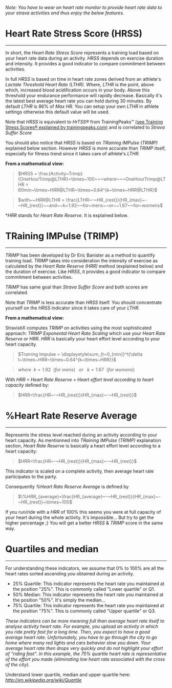_Note: You have to wear an heart rate monitor to provide heart rate data to your strava activities and thus enjoy the below features._  

# Heart Rate Stress Score (HRSS)
---
In short, the _Heart Rate Stress Score_ represents a training load based on your heart rate data during an activity. _HRSS_ depends on exercise duration and intensity. 
It provides a good indicator to compare commitment between activities.

In full _HRSS_ is based on time in heart rate zones derived from an athlete's _Lactate Threshold Heart Rate (LTHR)_. Where, _LTHR_ is the point, above which, increased blood acidification occurs in your body. 
Above this threshold your endurance performance will rapidly decrease. Basically it's the latest best average heart rate you can hold during 30 minutes. By default _LTHR_ is 86% of _Max HR_. You can setup your own _LTHR_ in athlete settings otherwise this default value will be used.

Note that _HRSS_ is equivalent to _HrTSS&reg;_ from TrainingPeaks&trade; [(see Training Stress Scores&reg; explained by trainingpeaks.com)](https://help.trainingpeaks.com/hc/en-us/articles/204071944-Training-Stress-Scores-TSS-Explained) and is correlated to _Strava Suffer Score_

You should also notice that _HRSS_ is based on _TRaining IMPulse (TRIMP)_ explained below section. However _HRSS_ is more accurate than _TRIMP_ itself, especially for fitness trend since it takes care of athlete's _LTHR_.

**From a mathematical view:**

> $HRSS = \frac{Activity~Trimp}{OneHourTrimp@LTHR}~\times~100~~~where~~~OneHourTrimp@LTHR = 60min~\times~HRR@LTHR~\times~0.64^{k~\times~HRR@LTHR}$

> $with~~HRR@LTHR = \frac{LTHR~-~HR_{rest}}{HR_{max}~-~HR_{rest}}~~and~~k=1.92~~for~mens~~or~~1.67~~for~womens$

*_HRR_ stands for _Heart Rate Reserve_. It is explained below.

# TRaining IMPulse (TRIMP)
---
_TRIMP_ has been developed by Dr Eric Banister as a method to quantify training load. _TRIMP_ takes into consideration the intensity of exercise as calculated by the _Heart Rate Reserve (HRR)_ method (explained below) and the duration of exercise. Like _HRSS_, it provides a good indicator to compare commitment between activities.

_TRIMP_ has same goal than _Strava Suffer Score_ and both scores are correlated.

Note that _TRIMP_ is less accurate than _HRSS_ itself. You should concentrate yourself on the _HRSS_ indicator since it takes care of your _LTHR_.

**From a mathematical view:**

StravistiX computes _TRIMP_ on activities using the most sophisticated approach: _TRIMP Exponental Heart Rate Scaling_ which use your _Heart Rate Reserve or HRR_. _HRR_ is basically your heart effort level according to your heart capacity.  

> $Training Impulse = \displaystyle\sum_{t=0_{min}}^t{\delta t~\times~HRR~\times~0.64^{k~\times~HRR}}$

> $where~~k=1.92~~(for~mens)~~~or~~~k=1.67~~(for~womens)$  

With _HRR = Heart Rate Reserve = Heart effort level according to heart capacity_ defined by:

> $HRR=\frac{HR~-~HR_{rest}}{HR_{max}~-~HR_{rest}}$

# %Heart Rate Reserve Average
---

Represents the stress level reached during an activity according to your heart capacity. 
As mentionned into _TRaining IMPulse (TRIMP)_ explanation section, _Heart Rate Reserve_ is basically a heart effort level according to a heart capacity:  

> $HRR=\frac{HR~-~HR_{rest}}{HR_{max}~-~HR_{rest}}$

This indicator is scaled on a complete activity, then average heart rate participates to the party.  

Consequently _%Heart Rate Reserve Average_ is defined by  

> $\%HRR_{average}=\frac{HR_{average}~-~HR_{rest}}{HR_{max}~-~HR_{rest}}~\times~100$

If you run/ride with a _HRR_ of 100% this seems you were at full capacity of your heart during the whole activity. It's impossible... But try to get the higher percentage ;) You will get a better _HRSS_ & _TRIMP_ score in the same way.  

# Quartiles and median
---

For understanding these indicators, we assume that 0% to 100% are all the heart rates sorted ascending you obtained during an activity.
  
- 25% Quartile: This indicator represents the heart rate you maintained at the position "25%". This is commonly called "Lower quartile" or Q1.  
- 50% Median: This indicator represents the heart rate you maintained at the position "50%". It's simply the median...  
- 75% Quartile: This indicator represents the heart rate you maintained at the position "75%". This is commonly called "Upper quartile" or Q3.  

_These indicators can be more meaning full than average heart rate itself to analyse activity heart rate. 
For example, you upload an activity in which you ride pretty fast for a long time. 
Then, you expect to have a good average heart rate. 
Unfortunately, you have to go through the city to go home where many red lights and cars behavior slow you down. 
Your average heart rate then drops very quickly and do not highlight your effort of "riding fast". In this example, the 75% quartile heart rate is representative of the effort you made 
(eliminating low heart rate associated with the cross of the city)._  

Understand lower quartile, median and upper quartile here: _http://en.wikipedia.org/wiki/Quartile_
